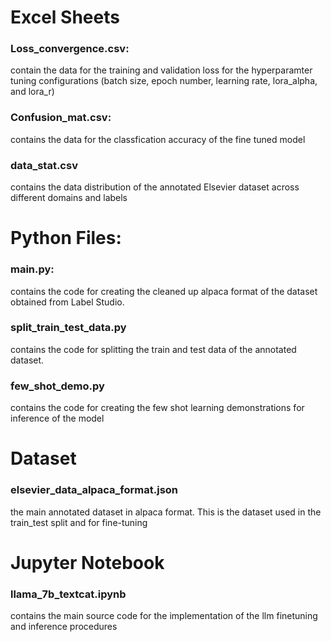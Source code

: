 # Excel Sheets

### Loss_convergence.csv: 
contain the data for the training and validation loss for the hyperparamter tuning configurations (batch size, epoch number, learning rate, lora_alpha, and lora_r)

### Confusion_mat.csv: 
contains the data for the classfication accuracy of the fine tuned model

### data_stat.csv
contains the data distribution of the annotated Elsevier dataset across different domains and labels


# Python Files:

### main.py:
contains the code for creating the cleaned up alpaca format of the dataset obtained from Label Studio.

### split_train_test_data.py
contains the code for splitting the train and test data of the annotated dataset.

### few_shot_demo.py
contains the code for creating the few shot learning demonstrations for inference of the model


# Dataset

### elsevier_data_alpaca_format.json
the main annotated dataset in alpaca format. This is the dataset used in the train_test split and for fine-tuning

# Jupyter Notebook

### llama_7b_textcat.ipynb
contains the main source code for the implementation of the llm finetuning and inference procedures 
